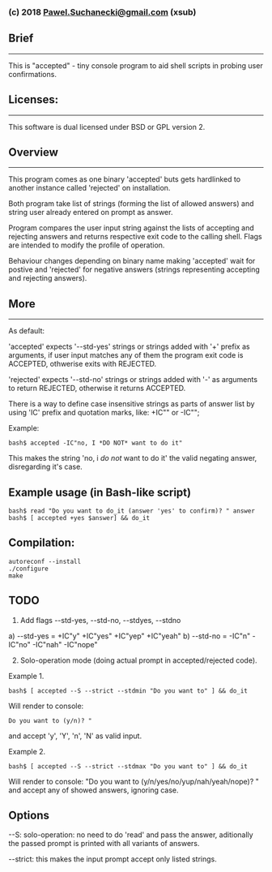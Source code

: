 ### (c) 2018 Pawel.Suchanecki@gmail.com (xsub)


## Brief
----
This is "accepted" - tiny console program to aid shell scripts in probing user confirmations.


## Licenses:
----
This software is dual licensed under BSD or GPL version 2.


## Overview
----
This program comes as one binary 'accepted' buts gets hardlinked to another instance called 'rejected' on installation.

Both program take list of strings (forming the list of allowed answers) and string user already entered on prompt as answer.

Program compares the user input string against the lists of accepting and rejecting answers and returns respective exit code to the calling shell. Flags are intended to modify the profile of operation.

Behaviour changes depending on binary name making 'accepted' wait for postive and 'rejected' for negative answers (strings representing accepting and rejecting answers).


## More
----

As default:

'accepted' expects '--std-yes' strings or strings added with '+' prefix as arguments, if user input matches any of them the program exit code is ACCEPTED, othwerise exits with REJECTED. 

'rejected' expects '--std-no' strings or strings added with '-' as arguments to return REJECTED, otherwise it returns ACCEPTED. 

There is a way to define case insensitive strings as parts of answer list by using 'IC' prefix and quotation marks, like: +IC"<string>" or -IC"<string>";

Example:

	bash$ accepted -IC"no, I *DO NOT* want to do it"   

This makes the string 'no, i *do not* want to do it' the valid negating answer, disregarding it's case.


Example usage (in Bash-like script)
----
```
bash$ read "Do you want to do_it (answer 'yes' to confirm)? " answer
bash$ [ accepted +yes $answer] && do_it
```


Compilation:
------------
```
autoreconf --install
./configure
make
```

TODO
----

1. Add flags --std-yes, --std-no, --stdyes, --stdno

 a) --std-yes = +IC"y" +IC"yes" +IC"yep" +IC"yeah" 
 b) --std-no  = -IC"n" -IC"no" -IC"nah" -IC"nope"
 

2. Solo-operation mode (doing actual prompt in accepted/rejected code).

Example 1.
```
bash$ [ accepted --S --strict --stdmin "Do you want to" ] && do_it
```
Will render to console: 
```
Do you want to (y/n)? "
```
and accept 'y', 'Y', 'n', 'N' as valid input.


Example 2.
	
	bash$ [ accepted --S --strict --stdmax "Do you want to" ] && do_it

Will render to console: "Do you want to (y/n/yes/no/yup/nah/yeah/nope)? " and accept any of showed answers, ignoring case.



Options
-------

--S: 		solo-operation: no need to do 'read' and pass the answer, aditionally the passed prompt is printed with all variants of answers.

--strict:	this makes the input prompt accept only listed strings.


